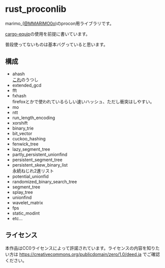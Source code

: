
# rust_proconlib

marimo_([@MMARIMO0o](https://twitter.com/MMARIMO0o))のprocon用ライブラリです。

[cargo-equip](https://github.com/qryxip/cargo-equip)の使用を前提に書いています。

普段使ってないものは基本バグっていると思います。

## 構成

- ahash  
[これ](https://github.com/tkaitchuck/aHash)のうつし
- extended_gcd
- fft
- fxhash  
firefoxとかで使われているらしい速いハッシュ、ただし衝突はしやすい。
- mo
- ntt
- run_length_encoding
- xorshift
- binary_trie
- bit_vector
- cuckoo_hashing
- fenwick_tree
- lazy_segment_tree
- partly_persistent_unionfind
- persistent_segment_tree
- persistent_skew_binary_list  
永続ねじれ2進リスト
- potential_unionfid
- randomized_binary_search_tree
- segment_tree
- splay_tree
- unionfind
- wavelet_matrix
- fps
- static_modint
- etc...

## ライセンス
本作品はCC0ライセンスによって許諾されています。ライセンスの内容を知りたい方は https://creativecommons.org/publicdomain/zero/1.0/deed.ja でご確認ください。
